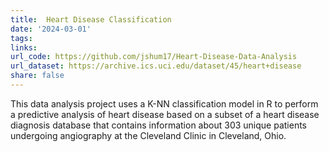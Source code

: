 ```yaml
---
title:  Heart Disease Classification
date: '2024-03-01'
tags:
links:
url_code: https://github.com/jshum17/Heart-Disease-Data-Analysis
url_dataset: https://archive.ics.uci.edu/dataset/45/heart+disease
share: false
---
```


This data analysis project uses a K-NN classification model in R to perform a predictive analysis of heart disease based on a subset of a heart disease diagnosis database that contains information about 303 unique patients undergoing angiography at the Cleveland Clinic in Cleveland, Ohio.

<!--more-->
